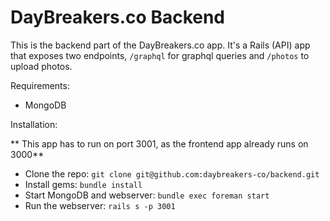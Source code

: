 # DayBreakers.co Backend

This is the backend part of the DayBreakers.co app.
It's a Rails (API) app that exposes two endpoints, `/graphql` for graphql queries and `/photos` to upload photos.

Requirements:

* MongoDB

Installation:

** This app has to run on port 3001, as the frontend app already runs on 3000**

* Clone the repo: `git clone git@github.com:daybreakers-co/backend.git`
* Install gems: `bundle install`
* Start MongoDB and webserver: `bundle exec foreman start`
* Run the webserver: `rails s -p 3001`
